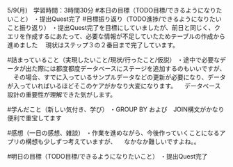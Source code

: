 5/9(月)　学習時間：3時間30分
#本日の目標（TODO目標/できるようになりたいこと）
・提出Quest完了
#目標振り返り（TODO進捗/できるようになりたいこと振り返り）
・提出Quest完了を目標にしていましたが、前日と同じく、クエリを作成するにあたって、必要な情報が不足していたためテーブルの作成から進めました
　現状はステップ３の２番目まで完了しています。

#詰まっていること（実現したいこと/現状/行ったこと/仮説）
・途中で必要なデータが出た際には都度都度データベースにステージを追加するのもいいですが、
　その場合、すでに入っているサンプルデータなどの更新が必要になり、データが入っていればいるほどそこのケアがかなり大変になります。
　データベース設計の重要性が理解できた気がします。

#学んだこと（新しい気付き、学び）
・GROUP BY および　JOIN構文がかなり便利で重宝してます

#感想（一日の感想、雑談）
・作業を進めながら、今後作っていくことになるアプリの構想も少しずつ考えていますが、
　なかなか難しいですよね。。

#明日の目標（TODO目標/できるようになりたいこと）
・提出Quest完了
